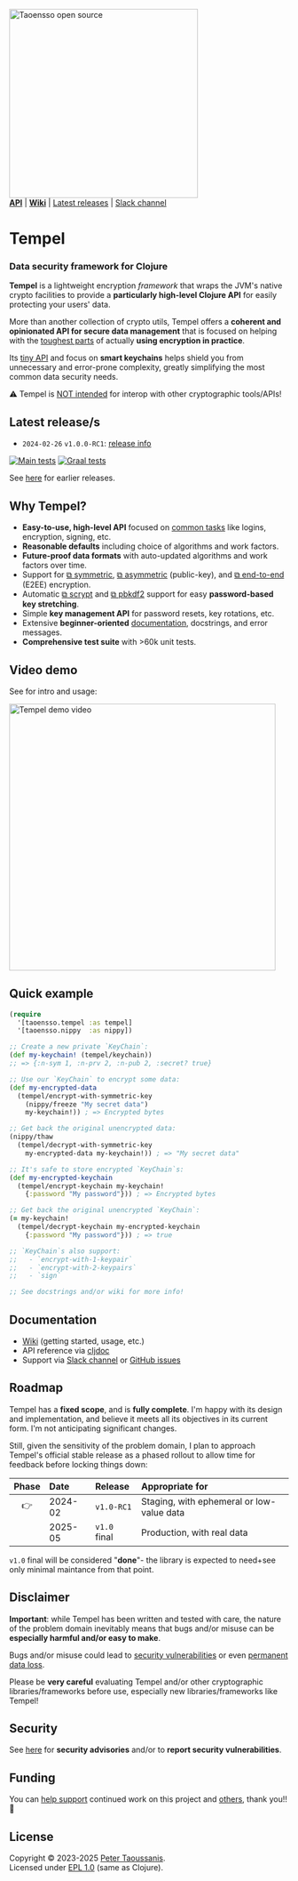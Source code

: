 <a href="https://www.taoensso.com/clojure" title="More stuff by @ptaoussanis at www.taoensso.com"><img src="https://www.taoensso.com/open-source.png" alt="Taoensso open source" width="340"/></a>  
[**API**][cljdoc] | [**Wiki**][GitHub wiki] | [Latest releases](#latest-releases) | [Slack channel][]

# Tempel

### Data security framework for Clojure

**Tempel** is a lightweight encryption *framework* that wraps the JVM's native crypto facilities to provide a **particularly high-level Clojure API** for easily protecting your users' data.

More than another collection of crypto utils, Tempel offers a **coherent and opinionated API for secure data management** that is focused on helping with the [toughest parts](../../wiki/1-Getting-started#challenges) of actually **using encryption in practice**.

Its [tiny API](../../wiki/1-Getting-started#api-overview) and focus on **smart keychains** helps shield you from unnecessary and error-prone complexity, greatly simplifying the most common data security needs.

⚠️ Tempel is [NOT intended](../../wiki/3-Faq#can-i-decrypt-tempel-data-with-other-tools) for interop with other cryptographic tools/APIs!

## Latest release/s

- `2024-02-26` `v1.0.0-RC1`: [release info](../../releases/tag/v1.0.0-RC1)

[![Main tests][Main tests SVG]][Main tests URL]
[![Graal tests][Graal tests SVG]][Graal tests URL]

See [here][GitHub releases] for earlier releases.

## Why Tempel?

- **Easy-to-use, high-level API** focused on [common tasks](../../wiki/2-Examples) like logins, encryption, signing, etc.
- **Reasonable defaults** including choice of algorithms and work factors.
- **Future-proof data formats** with auto-updated algorithms and work factors over time.
- Support for [⧉ symmetric](https://en.wikipedia.org/wiki/Symmetric-key_algorithm), [⧉ asymmetric](https://en.wikipedia.org/wiki/Public-key_cryptography) (public-key), and [⧉ end-to-end](https://en.wikipedia.org/wiki/End-to-end_encryption) (E2EE) encryption.
- Automatic [⧉ scrypt](https://en.wikipedia.org/wiki/Scrypt) and [⧉ pbkdf2](https://en.wikipedia.org/wiki/PBKDF2) support for easy **password-based key stretching**.
- Simple **key management API** for password resets, key rotations, etc.
- Extensive **beginner-oriented** [documentation](#documentation), docstrings, and error messages.
- **Comprehensive test suite** with >60k unit tests.

## Video demo

See for intro and usage:

<a href="https://www.youtube.com/watch?v=sULZVFhR848" target="_blank">
 <img src="https://img.youtube.com/vi/sULZVFhR848/maxresdefault.jpg" alt="Tempel demo video" width="480" border="0" />
</a>

## Quick example

```clojure
(require
  '[taoensso.tempel :as tempel]
  '[taoensso.nippy  :as nippy])

;; Create a new private `KeyChain`:
(def my-keychain! (tempel/keychain))
;; => {:n-sym 1, :n-prv 2, :n-pub 2, :secret? true}

;; Use our `KeyChain` to encrypt some data:
(def my-encrypted-data
  (tempel/encrypt-with-symmetric-key
    (nippy/freeze "My secret data")
    my-keychain!)) ; => Encrypted bytes

;; Get back the original unencrypted data:
(nippy/thaw
  (tempel/decrypt-with-symmetric-key
    my-encrypted-data my-keychain!)) ; => "My secret data"

;; It's safe to store encrypted `KeyChain`s:
(def my-encrypted-keychain
  (tempel/encrypt-keychain my-keychain!
    {:password "My password"})) ; => Encrypted bytes

;; Get back the original unencrypted `KeyChain`:
(= my-keychain!
  (tempel/decrypt-keychain my-encrypted-keychain
    {:password "My password"})) ; => true

;; `KeyChain`s also support:
;;   - `encrypt-with-1-keypair`
;;   - `encrypt-with-2-keypairs`
;;   - `sign`

;; See docstrings and/or wiki for more info!
```

## Documentation

- [Wiki][GitHub wiki] (getting started, usage, etc.)
- API reference via [cljdoc][cljdoc]
- Support via [Slack channel][] or [GitHub issues][]

## Roadmap

Tempel has a **fixed scope**, and is **fully complete**. I'm happy with its design and implementation, and believe it meets all its objectives in its current form. I'm not anticipating significant changes.

Still, given the sensitivity of the problem domain, I plan to approach Tempel's official stable release as a phased rollout to allow time for feedback before locking things down:

| Phase | Date    | Release      | Appropriate for                           |
| :---: | :------ | :----------- | :---------------------------------------- |
|  👉   | 2024-02 | `v1.0-RC1`   | Staging, with ephemeral or low-value data |
|       | 2025-05 | `v1.0` final | Production, with real data                |

`v1.0` final will be considered "**done**"- the library is expected to need+see only minimal maintance from that point.

## Disclaimer

**Important**: while Tempel has been written and tested with care, the nature of the problem domain inevitably means that bugs and/or misuse can be **especially harmful and/or easy to make**.

Bugs and/or misuse could lead to [security vulnerabilities](../../wiki/3-FAQ#how-secure-is-tempel) or even [permanent data loss](../../wiki/3-FAQ#is-there-a-risk-of-data-loss).

Please be **very careful** evaluating Tempel and/or other cryptographic libraries/frameworks before use, especially new libraries/frameworks like Tempel!

## Security

See [here](../../security) for **security advisories** and/or to **report security vulnerabilities**.

## Funding

You can [help support][sponsor] continued work on this project and [others][my work], thank you!! 🙏

## License

Copyright &copy; 2023-2025 [Peter Taoussanis][].  
Licensed under [EPL 1.0](LICENSE.txt) (same as Clojure).

<!-- Common -->

[GitHub releases]: ../../releases
[GitHub issues]:   ../../issues
[GitHub wiki]:     ../../wiki
[Slack channel]:   https://www.taoensso.com/tempel/slack

[Peter Taoussanis]: https://www.taoensso.com
[sponsor]:          https://www.taoensso.com/sponsor
[my work]:          https://www.taoensso.com/clojure-libraries

<!-- Project -->

[cljdoc]: https://cljdoc.org/d/com.taoensso/tempel/CURRENT/api/taoensso.tempel

[Clojars SVG]: https://img.shields.io/clojars/v/com.taoensso/tempel.svg
[Clojars URL]: https://clojars.org/com.taoensso/tempel

[Main tests SVG]:  https://github.com/taoensso/tempel/actions/workflows/main-tests.yml/badge.svg
[Main tests URL]:  https://github.com/taoensso/tempel/actions/workflows/main-tests.yml
[Graal tests SVG]: https://github.com/taoensso/tempel/actions/workflows/graal-tests.yml/badge.svg
[Graal tests URL]: https://github.com/taoensso/tempel/actions/workflows/graal-tests.yml
